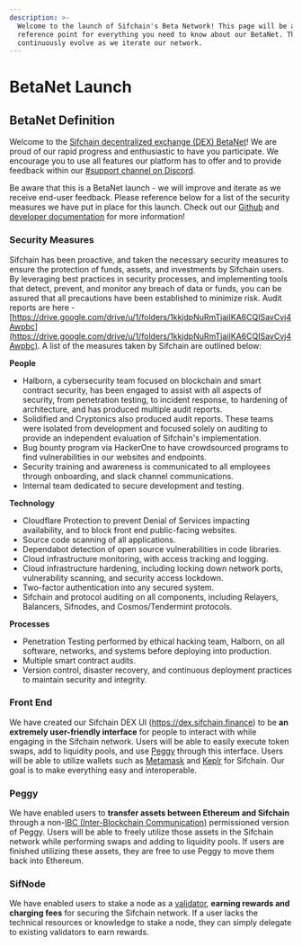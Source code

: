 ```yaml
---
description: >-
  Welcome to the launch of Sifchain's Beta Network! This page will be a
  reference point for everything you need to know about our BetaNet. This will
  continuously evolve as we iterate our network.
---
```


# BetaNet Launch

## BetaNet Definition

Welcome to the [Sifchain decentralized exchange \(DEX\) BetaNet](https://medium.com/sifchain-finance/betanet-launch-7b7eed1d27d8)! We are proud of our rapid progress and enthusiastic to have you participate. We encourage you to use all features our platform has to offer and to provide feedback within our [\#support channel on Discord](https://discord.com/invite/a2UHqapD9x).

Be aware that this is a BetaNet launch - we will improve and iterate as we receive end-user feedback. Please reference below for a list of the security measures we have put in place for this launch. Check out our [Github](https://github.com/Sifchain/sifnode) and [developer documentation](https://github.com/Sifchain/sifnode/tree/develop/docs) for more information!

### Security Measures <a id="3857"></a>

Sifchain has been proactive, and taken the necessary security measures to ensure the protection of funds, assets, and investments by Sifchain users. By leveraging best practices in security processes, and implementing tools that detect, prevent, and monitor any breach of data or funds, you can be assured that all precautions have been established to minimize risk. Audit reports are here - [https://drive.google.com/drive/u/1/folders/1kkjdpNuRmTjaiIKA6CQISavCvj4Awpbc](https://drive.google.com/drive/u/1/folders/1kkjdpNuRmTjaiIKA6CQISavCvj4Awpbc). A list of the measures taken by Sifchain are outlined below:

**People**

* Halborn, a cybersecurity team focused on blockchain and smart contract security, has been engaged to assist with all aspects of security, from penetration testing, to incident response, to hardening of architecture, and has produced multiple audit reports.
* Solidified and Cryptonics also produced audit reports.  These teams were isolated from development and focused solely on auditing to provide an independent evaluation of Sifchain's implementation.
* Bug bounty program via HackerOne to have crowdsourced programs to find vulnerabilities in our websites and endpoints.
* Security training and awareness is communicated to all employees through onboarding, and slack channel communications.
* Internal team dedicated to secure development and testing.

**Technology**

* Cloudflare Protection to prevent Denial of Services impacting availability, and to block front end public-facing websites.
* Source code scanning of all applications.
* Dependabot detection of open source vulnerabilities in code libraries.
* Cloud infrastructure monitoring, with access tracking and logging.
* Cloud infrastructure hardening, including locking down network ports, vulnerability scanning, and security access lockdown.
* Two-factor authentication into any secured system.
* Sifchain and protocol auditing on all components, including Relayers, Balancers, Sifnodes, and Cosmos/Tendermint protocols.

**Processes**

* Penetration Testing performed by ethical hacking team, Halborn, on all software, networks, and systems before deploying into production.
* Multiple smart contract audits.
* Version control, disaster recovery, and continuous deployment practices to maintain security and integrity.

### Front End <a id="3857"></a>

We have created our Sifchain DEX UI \(https://dex.sifchain.finance) to be **an extremely user-friendly interface** for people to interact with while engaging in the Sifchain network. Users will be able to easily execute token swaps, add to liquidity pools, and use [Peggy](https://blog.cosmos.network/sifchain-announces-peggy-cosmos-ethereum-cross-chain-bridge-eeb46a8f91db) through this interface. Users will be able to utilize wallets such as [Metamask](https://metamask.io/) and [Keplr](https://wallet.keplr.app/#/dashboard) for Sifchain. Our goal is to make everything easy and interoperable.

### Peggy <a id="aad4"></a>

We have enabled users to **transfer assets between Ethereum and Sifchain** through a non-[IBC \(Inter-Blockchain Communication\)](https://cosmos.network/ibc) permissioned version of Peggy. Users will be able to freely utilize those assets in the Sifchain network while performing swaps and adding to liquidity pools. If users are finished utilizing these assets, they are free to use Peggy to move them back into Ethereum.

### SifNode <a id="75f2"></a>

We have enabled users to stake a node as a [validator](https://medium.com/sifchain-finance/validator-in-a-box-plug-and-play-passive-income-generator-47f4d26e428e), **earning rewards and charging fees** for securing the Sifchain network. If a user lacks the technical resources or knowledge to stake a node, they can simply delegate to existing validators to earn rewards.

